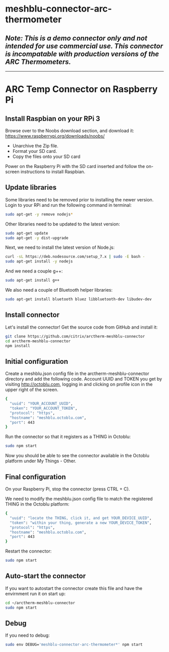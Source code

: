# meshblu-connector-arc-thermometer

## _**Note: This is a demo connector only and not intended for use commercial use. This connector is incompatable with production versions of the ARC Thermometers.**_
---

# ARC Temp Connector on Raspberry Pi

## Install Raspbian on your RPi 3

Browse over to the Noobs download section, and download it:
https://www.raspberrypi.org/downloads/noobs/

- Unarchive the Zip file.
- Format your SD card.
- Copy the files onto your SD card

Power on the Raspberry Pi with the SD card inserted and follow the on-screen instructions to install Raspbian.

## Update libraries

Some libraries need to be removed prior to installing the newer version.
Login to your RPi and run the following command in terminal:

```bash
sudo apt-get -y remove nodejs*
```

Other libraries need to be updated to the latest version:

```bash
sudo apt-get update
sudo apt-get -y dist-upgrade
```

Next, we need to install the latest version of Node.js:

```bash
curl -sL https://deb.nodesource.com/setup_7.x | sudo -E bash -
sudo apt-get install -y nodejs
```
And we need a couple g++:

```bash
sudo apt-get install g++
```

We also need a couple of Bluetooth helper libraries:

```bash
sudo apt-get install bluetooth bluez libbluetooth-dev libudev-dev
```

## Install connector

Let's install the connector! Get the source code from GitHub and install it:

```bash
git clone https://github.com/citrix/arctherm-meshblu-connector
cd arctherm-meshblu-connector
npm install
```

## Initial configuration

Create a meshblu.json config file in the arctherm-meshblu-connector directory and add the following code. Account UUID and TOKEN you get by visiting http://octoblu.com, logging in and clicking on profile icon in the upper right of the screen.

```bash
{
  "uuid": "YOUR_ACCOUNT_UUID",
  "token": "YOUR_ACCOUNT_TOKEN",
  "protocol": "https",
  "hostname": "meshblu.octoblu.com",
  "port": 443
}
```

Run the connector so that it registers as a THING in Octoblu: 

```bash
sudo npm start
```

Now you should be able to see the connector available in the Octoblu platform under My Things - Other.

## Final configuration

On your Raspberry Pi, stop the connector (press CTRL + C).

We need to modify the meshblu.json config file to match the registered THING in the Octoblu platform:

```bash
{
  "uuid": "locate the THING, click it, and get YOUR_DEVICE_UUID",
  "token": "within your thing, generate a new YOUR_DEVICE_TOKEN",
  "protocol": "https",
  "hostname": "meshblu.octoblu.com",
  "port": 443
}
```

Restart the connector: 

```bash
sudo npm start
```
## Auto-start the connector

If you want to autostart the connector create this file and have the envirnment run it on start up:

```bash
cd ~/arctherm-meshblu-connector
sudo npm start
```

## Debug

If you need to debug:

```bash
sudo env DEBUG='meshblu-connector-arc-thermometer*' npm start
```
